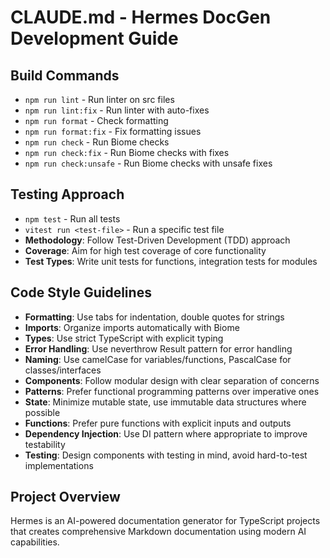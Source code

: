# CLAUDE.md - Hermes DocGen Development Guide

## Build Commands
- `npm run lint` - Run linter on src files
- `npm run lint:fix` - Run linter with auto-fixes
- `npm run format` - Check formatting
- `npm run format:fix` - Fix formatting issues
- `npm run check` - Run Biome checks
- `npm run check:fix` - Run Biome checks with fixes
- `npm run check:unsafe` - Run Biome checks with unsafe fixes

## Testing Approach
- `npm test` - Run all tests
- `vitest run <test-file>` - Run a specific test file
- **Methodology**: Follow Test-Driven Development (TDD) approach
- **Coverage**: Aim for high test coverage of core functionality
- **Test Types**: Write unit tests for functions, integration tests for modules

## Code Style Guidelines
- **Formatting**: Use tabs for indentation, double quotes for strings
- **Imports**: Organize imports automatically with Biome
- **Types**: Use strict TypeScript with explicit typing
- **Error Handling**: Use neverthrow Result pattern for error handling
- **Naming**: Use camelCase for variables/functions, PascalCase for classes/interfaces
- **Components**: Follow modular design with clear separation of concerns
- **Patterns**: Prefer functional programming patterns over imperative ones
- **State**: Minimize mutable state, use immutable data structures where possible
- **Functions**: Prefer pure functions with explicit inputs and outputs
- **Dependency Injection**: Use DI pattern where appropriate to improve testability
- **Testing**: Design components with testing in mind, avoid hard-to-test implementations

## Project Overview
Hermes is an AI-powered documentation generator for TypeScript projects that creates comprehensive Markdown documentation using modern AI capabilities.